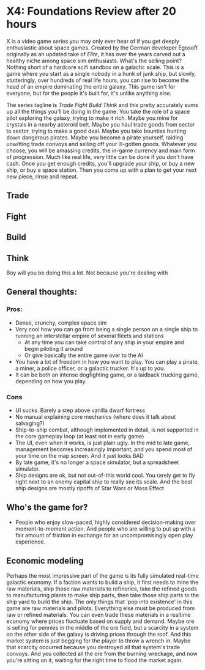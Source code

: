 # X4: Foundations Review after 20 hours

X is a video game series you may only ever hear of if you get deeply enthusiastic about space games. Created by the German developer Egosoft originally as an updated take of _Elite_, it has over the years  carved out a healthy niche among space sim enthusiasts. What's the selling point? Nothing short of a hardcore scifi sandbox on a galactic scale. This is a game where you start as a single nobody in a hunk of junk ship, but slowly, stutteringly, over hundreds of real life hours, you can rise to become the head of an empire dominating the entire galaxy. This game isn't for everyone, but for the people it's built for, it's unlike anything else.

The series tagline is _Trade Fight Build Think_ and this pretty accurately sums up all the things you'll be doing in the game. You take the role of a space pilot exploring the galaxy, trying to make it rich. Maybe you mine for crystals in a nearby asteroid belt. Maybe you haul trade goods from sector to sector, trying to make a good deal. Maybe you take bounties hunting down dangerous pirates. Maybe you become a pirate yourself, raiding unwitting trade convoys and selling off your ill-gotten goods. Whatever you choose, you will be amassing credits, the in-game currency and main form of progression. Much like real life, very little can be done if you don't have cash. Once you get enough credits, you'll upgrade your ship, or buy a new ship, or buy a space station. Then you come up with a plan to get your next new piece, rinse and repeat.

## Trade

## Fight

## Build

## Think

Boy will you be doing this a lot. Not because you're dealing with

## General thoughts:

### Pros:
- Dense, crunchy, complex space sim
- Very cool how you can go from being a single person on a single ship to running an interstellar empire of several fleets and stations
    - At any time you can take control of any ship in your empire and begin piloting it around
    - Or give basically the entire game over to the AI
- You have a lot of freedom in how you want to play. You can play a pirate, a miner, a police officer, or a galactic trucker. It's up to you.
- It can be both an intense dogfighting game, or a laidback trucking game, depending on how you play. 

### Cons
- UI sucks. Barely a step above vanilla dwarf fortress
- No manual explaining core mechanics (where does it talk about salvaging?)
- Ship-to-ship combat, although implemented in detail, is not supported in the core gameplay loop (at least not in early game)
- The UI, even when it works, is just plain ugly. In the mid to late game, management becomes increasingly important, and you spend most of your time on the map screen. And it just looks BAD
- By late game, it's no longer a space simulator, but a spreadsheet simulator.
- Ship designs are ok, but not out-of-this world cool. You rarely get to fly right next to an enemy capital ship to really see its scale. And the best ship designs are mostly ripoffs of Star Wars or Mass Effect

## Who's the game for?
- People who enjoy slow-paced, highly considered decision-making over moment-to-moment action. And people who are willing to put up with a fair amount of friction in exchange for an uncompromisingly open play experience.

## Economic modeling

Perhaps the most impressive part of the game is its fully simulated real-time galactic economy. If a faction wants to build a ship, it first needs to mine the raw materials, ship those raw materials to refineries, take the refined goods to manufacturing plants to make ship parts, then take those ship parts to the ship yard to build the ship. The only things that 'pop into existence' in this game are raw materials and pilots. Everything else must be produced from raw or refined materials. You can even trade these materials in a realtime economy where prices fluctuate based on supply and demand. Maybe ore is selling for pennies in the middle of the ore field, but a scarcity in a system on the other side of the galaxy is driving prices through the roof. And this market system is just begging for the player to throw a wrench in. Maybe that scarcity occurred because you destroyed all that system's trade convoys. And you collected all the ore from the burning wreckage, and now you're sitting on it, waiting for the right time to flood the market again.